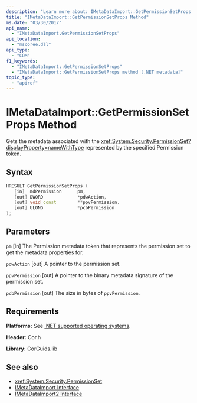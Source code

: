 ```yaml
---
description: "Learn more about: IMetaDataImport::GetPermissionSetProps Method"
title: "IMetaDataImport::GetPermissionSetProps Method"
ms.date: "03/30/2017"
api_name:
  - "IMetaDataImport.GetPermissionSetProps"
api_location:
  - "mscoree.dll"
api_type:
  - "COM"
f1_keywords:
  - "IMetaDataImport::GetPermissionSetProps"
  - "IMetaDataImport::GetPermissionSetProps method [.NET metadata]"
topic_type:
  - "apiref"
---
```

# IMetaDataImport::GetPermissionSetProps Method

Gets the metadata associated with the <xref:System.Security.PermissionSet?displayProperty=nameWithType> represented by the specified Permission token.

## Syntax

```cpp
HRESULT GetPermissionSetProps (
   [in]  mdPermission      pm,
   [out] DWORD             *pdwAction,
   [out] void const        **ppvPermission,
   [out] ULONG             *pcbPermission
);
```

## Parameters

 `pm`
 [in] The Permission metadata token that represents the permission set to get the metadata properties for.

 `pdwAction`
 [out] A pointer to the permission set.

 `ppvPermission`
 [out] A pointer to the binary metadata signature of the permission set.

 `pcbPermission`
 [out] The size in bytes of `ppvPermission`.

## Requirements

 **Platforms:** See [.NET supported operating systems](https://github.com/dotnet/core/blob/main/os-lifecycle-policy.md).

 **Header:** Cor.h

 **Library:** CorGuids.lib

## See also

- <xref:System.Security.PermissionSet>
- [IMetaDataImport Interface](imetadataimport-interface.md)
- [IMetaDataImport2 Interface](imetadataimport2-interface.md)
